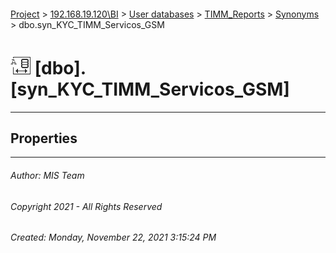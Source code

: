 #### 

[Project](../../../../index.md) > [192.168.19.120\\BI](../../../index.md) > [User databases](../../index.md) > [TIMM_Reports](../index.md) > [Synonyms](Synonyms.md) > dbo.syn_KYC_TIMM_Servicos_GSM

# ![Synonyms](../../../../Images/Synonym32.png) [dbo].[syn_KYC_TIMM_Servicos_GSM]

---

## <a name="#properties"></a>Properties



---

###### Author:  MIS Team

###### Copyright 2021 - All Rights Reserved

###### Created: Monday, November 22, 2021 3:15:24 PM


